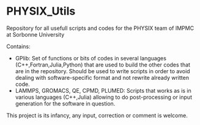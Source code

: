 # PHYSIX_Utils

Repository for all usefull scripts and codes for the PHYSIX team of IMPMC at Sorbonne University

Contains:
- GPlib: Set of functions or bits of codes in several languages (C++,Fortran,Julia,Python) that are used to build the other codes that are in the repository. Should be used to write scripts in order to avoid dealing with software-specific format and not rewrite already written code.
- LAMMPS, GROMACS, QE, CPMD, PLUMED: Scripts that works as is in various languages (C++,Julia) allowing to do post-processing or input generation for the software in question.

This project is its infancy, any input, correction or comment is welcome. 
